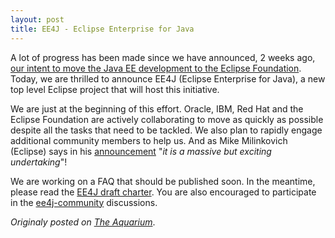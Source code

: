 ```yaml
---
layout: post
title: EE4J - Eclipse Enterprise for Java
---
```

 
A lot of progress has been made since we have announced, 2 weeks ago, [our intent to move the Java EE development to the Eclipse Foundation](). Today, we are thrilled to announce EE4J (Eclipse Enterprise for Java), a new top level Eclipse project that will host this initiative.

We are just at the beginning of this effort. Oracle, IBM, Red Hat and the Eclipse Foundation are actively collaborating to move as quickly as possible despite all the tasks that need to be tackled. We also plan to rapidly engage additional community members to help us. And as Mike Milinkovich (Eclipse) says in his [announcement](https://mmilinkov.wordpress.com/2017/09/28/introducing-ee4j) "*it is a massive but exciting undertaking*"! 

We are working on a FAQ that should be published soon. In the meantime, please read the [EE4J draft charter](https://projects.eclipse.org/projects/ee4j/charter). You are also encouraged to participate in the [ee4j-community](https://dev.eclipse.org/mailman/listinfo/ee4j-community) discussions.

*Originaly posted on [The Aquarium](https://blogs.oracle.com/theaquarium/ee4j-eclipse-enterprise-for-java)*.
